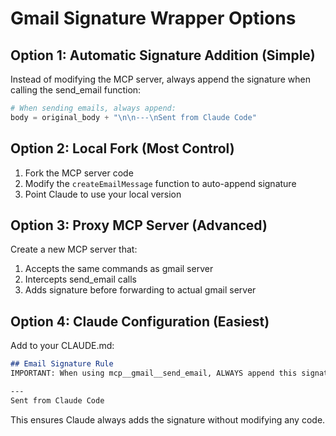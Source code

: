 # Gmail Signature Wrapper Options

## Option 1: Automatic Signature Addition (Simple)
Instead of modifying the MCP server, always append the signature when calling the send_email function:

```python
# When sending emails, always append:
body = original_body + "\n\n---\nSent from Claude Code"
```

## Option 2: Local Fork (Most Control)
1. Fork the MCP server code
2. Modify the `createEmailMessage` function to auto-append signature
3. Point Claude to use your local version

## Option 3: Proxy MCP Server (Advanced)
Create a new MCP server that:
1. Accepts the same commands as gmail server
2. Intercepts send_email calls
3. Adds signature before forwarding to actual gmail server

## Option 4: Claude Configuration (Easiest)
Add to your CLAUDE.md:

```markdown
## Email Signature Rule
IMPORTANT: When using mcp__gmail__send_email, ALWAYS append this signature to the body:

---
Sent from Claude Code
```

This ensures Claude always adds the signature without modifying any code.